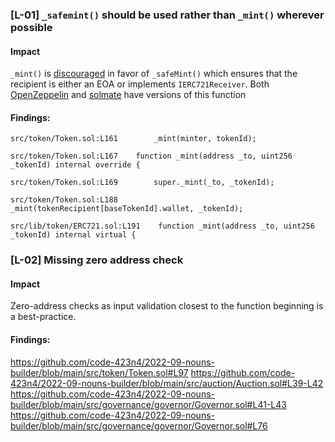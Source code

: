 ### [L-01] ```_safemint()``` should be used rather than ```_mint()``` wherever possible


#### Impact
```_mint()``` is [discouraged](https://github.com/OpenZeppelin/openzeppelin-contracts/blob/d4d8d2ed9798cc3383912a23b5e8d5cb602f7d4b/contracts/token/ERC721/ERC721.sol#L271) in favor of ```_safeMint()``` which ensures that the recipient is either an EOA or implements ```IERC721Receiver```. Both [OpenZeppelin](https://github.com/OpenZeppelin/openzeppelin-contracts/blob/d4d8d2ed9798cc3383912a23b5e8d5cb602f7d4b/contracts/token/ERC721/ERC721.sol#L238-L250) and [solmate](https://github.com/transmissions11/solmate/blob/4eaf6b68202e36f67cab379768ac6be304c8ebde/src/tokens/ERC721.sol#L180) have versions of this function


#### Findings:
```
src/token/Token.sol:L161        _mint(minter, tokenId);

src/token/Token.sol:L167    function _mint(address _to, uint256 _tokenId) internal override {

src/token/Token.sol:L169        super._mint(_to, _tokenId);

src/token/Token.sol:L188            _mint(tokenRecipient[baseTokenId].wallet, _tokenId);

src/lib/token/ERC721.sol:L191    function _mint(address _to, uint256 _tokenId) internal virtual {

```

### [L-02] Missing zero address check


#### Impact
Zero-address checks as input validation closest to the function beginning is a best-practice.


#### Findings:
https://github.com/code-423n4/2022-09-nouns-builder/blob/main/src/token/Token.sol#L97
https://github.com/code-423n4/2022-09-nouns-builder/blob/main/src/auction/Auction.sol#L39-L42
https://github.com/code-423n4/2022-09-nouns-builder/blob/main/src/governance/governor/Governor.sol#L41-L43
https://github.com/code-423n4/2022-09-nouns-builder/blob/main/src/governance/governor/Governor.sol#L76